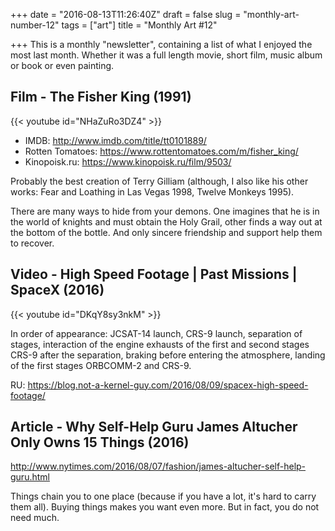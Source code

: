 +++
date = "2016-08-13T11:26:40Z"
draft = false
slug = "monthly-art-number-12"
tags = ["art"]
title = "Monthly Art #12"

+++
This is a monthly "newsletter", containing a list of what I enjoyed the most
last month. Whether it was a full length movie, short film, music album or
book or even painting.

<!--more-->

## Film - The Fisher King (1991)

{{< youtube id="NHaZuRo3DZ4" >}}

- IMDB: http://www.imdb.com/title/tt0101889/
- Rotten Tomatoes: https://www.rottentomatoes.com/m/fisher_king/
- Kinopoisk.ru: https://www.kinopoisk.ru/film/9503/

Probably the best creation of Terry Gilliam (although, I also like his other works: Fear and Loathing in Las Vegas 1998, Twelve Monkeys 1995).

There are many ways to hide from your demons. One imagines that he is in the world of knights and must obtain the Holy Grail, other finds a way out at the bottom of the bottle. And only sincere friendship and support help them to recover.

## Video - High Speed Footage | Past Missions | SpaceX (2016)

{{< youtube id="DKqY8sy3nkM" >}}

In order of appearance: JCSAT-14 launch, CRS-9 launch, separation of stages, interaction of the engine exhausts of the first and second stages CRS-9 after the separation, braking before entering the atmosphere, landing of the first stages ORBCOMM-2 and CRS-9.

RU: https://blog.not-a-kernel-guy.com/2016/08/09/spacex-high-speed-footage/

## Article - Why Self-Help Guru James Altucher Only Owns 15 Things (2016)

http://www.nytimes.com/2016/08/07/fashion/james-altucher-self-help-guru.html

Things chain you to one place (because if you have a lot, it's hard to carry them all). Buying things makes you want even more. But in fact, you do not need much.
